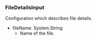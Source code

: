 ### FileDetailsInput
Configuration which describes file details.

- fileName: System.String
  - Name of the file.
